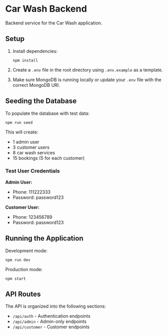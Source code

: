 # Car Wash Backend

Backend service for the Car Wash application.

## Setup

1. Install dependencies:

   ```
   npm install
   ```

2. Create a `.env` file in the root directory using `.env.example` as a template.

3. Make sure MongoDB is running locally or update your `.env` file with the correct MongoDB URI.

## Seeding the Database

To populate the database with test data:

```
npm run seed
```

This will create:

- 1 admin user
- 3 customer users
- 8 car wash services
- 15 bookings (5 for each customer)

### Test User Credentials

**Admin User:**

- Phone: 111222333
- Password: password123

**Customer User:**

- Phone: 123456789
- Password: password123

## Running the Application

Development mode:

```
npm run dev
```

Production mode:

```
npm start
```

## API Routes

The API is organized into the following sections:

- `/api/auth` - Authentication endpoints
- `/api/admin` - Admin-only endpoints
- `/api/customer` - Customer endpoints
